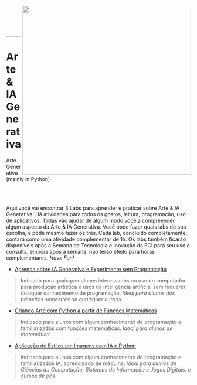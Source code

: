 <img src="http://meusite.mackenzie.br/rogerio/mackenzie70anos.jpg" width=460, align="right"> 
<!-- <h1 align=left><font size = 6, style="color:rgb(200,0,0)"> optional title </font></h1> -->

<br>

<br>

<br>

<br>

---
# Arte & IA Generativa
Arte Generativa (mainly in Python)

<br>

<br>

Aqui você vai encontrar 3 Labs para aprender e praticar sobre Arte & IA Generativa. Há atividades para todos os gostos, leitura, programação, uso de aplicativos. Todas vão ajudar de algum modo você a compreender algum aspecto da  Arte & IA Generativa. Você pode fazer quais labs de sua escolha, e pode mesmo fazer os três. Cada lab, concluído completamente, contará como uma atividade complementar de 1h. Os labs também ficarão disponíveis após a Semana de Tecnologia e Inovação da FCI para seu uso e consulta, embora após a semana, não terão efeito para horas complementares. *Have Fun!*

* [Aprenda sobre IA Generativa e Experimente sem Programação](https://colab.research.google.com/github/Rogerio-mack/Arte_Generativa/blob/main/Generative_AI.ipynb) 
> Indicado para quaisquer alunos interessados no uso do computador para produção artística e usos da inteligência artificial sem requerer qualquer conhecimento de programação. *Ideal para alunos dos primeiros semestres de quaisquer cursos*.

* [Criando Arte com Python a partir de Funções Matemáticas](https://colab.research.google.com/github/Rogerio-mack/Arte_Generativa/blob/main/Samila_art_generator.ipynb) 
> Indicado para alunos com algum conhecimento de programação e familiarizados com funções matemáticas. *Ideal para alunos de matemática*. 

* [Aplicação de Estilos em Imagens com IA e Python](https://colab.research.google.com/github/Rogerio-mack/Arte_Generativa/blob/main/Magenta_art_generator.ipynb) 
> Indicado para alunos com algum conhecimento de programação e familiarizados IA, aprendizado de máquina. *Ideal para alunos de Ciências da Computação, Sistemas de Informação e Jogos Digitais, e cursos de pós*. 


